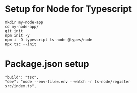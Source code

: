 
# Setup for Node for Typescript

```
mkdir my-node-app
cd my-node-app/
git init
npm init -y
npm i -D typescript ts-node @types/node
npx tsc --init
```

# Package.json setup

```
"build": "tsc",
"dev": "node --env-file=.env --watch -r ts-node/register src/index.ts",
```

